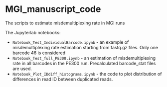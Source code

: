 # MGI_manuscript_code
The scripts to estimate misdemultiplexing rate in MGI runs 

The Jupyterlab notebooks:
* `Notebook_Test_IndividualBarcode.ipynb` - an example of misdemultiplexing rate estimation starting from fastq.gz files. 
Only one barcode 46 is considered
* `Notebook_Test_full_PE300.ipynb` - an estimation of misdemultiplexing rate in all barcodes in the PE300 run. Precalculated 
barcode_stat files are used.
* `Notebook_Plot_IDdiff_histograms.ipynb` - the code to plot distribution of differences in read ID between duplicated reads.


